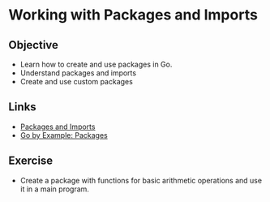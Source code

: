 # Working with Packages and Imports

## Objective
 - Learn how to create and use packages in Go.
 - Understand packages and imports
 - Create and use custom packages

## Links
 - [Packages and Imports](https://golang.org/doc/code.html)
 - [Go by Example: Packages](https://gobyexample.com/packages)

## Exercise
 - Create a package with functions for basic arithmetic operations and use it in a main program.